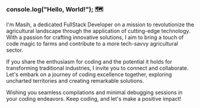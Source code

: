 ### console.log("Hello, World!"); 🗺️

I'm Masih, a dedicated FullStack Developer on a mission to revolutionize the agricultural landscape through the application of cutting-edge technology. With a passion for crafting innovative solutions, I aim to bring a touch of code magic to farms and contribute to a more tech-savvy agricultural sector.

If you share the enthusiasm for coding and the potential it holds for transforming traditional industries, I invite you to connect and collaborate. Let's embark on a journey of coding excellence together, exploring uncharted territories and creating remarkable solutions.

Wishing you seamless compilations and minimal debugging sessions in your coding endeavors. Keep coding, and let's make a positive impact!


<!--
**masihsadatyyc/masihsadatyyc** is a ✨ _special_ ✨ repository because its `README.md` (this file) appears on your GitHub profile.

Here are some ideas to get you started:

- 🔭 I’m currently working on ...
- 🌱 I’m currently learning ...
- 👯 I’m looking to collaborate on ...
- 🤔 I’m looking for help with ...
- 💬 Ask me about ...
- 📫 How to reach me: ...
- 😄 Pronouns: ...
- ⚡ Fun fact: ...
-->
